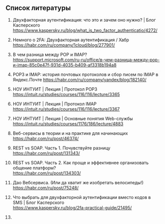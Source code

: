 ## Список литературы     

1. Двухфакторная аутентификация: что это и зачем оно нужно? | Блог Касперского     
https://www.kaspersky.ru/blog/what_is_two_factor_authenticatio/4272/     
      
1. Немного о 2FA: Двухфакторная аутентификация / Хабр     
https://habr.com/ru/company/1cloud/blog/277901/            
     
1. В чем разница между POP и IMAP?    
https://support.microsoft.com/ru-ru/office/в-чем-разница-между-pop-и-imap-85c0e47f-931d-4035-b409-af3318b194a8     
      
1. POP3 и IMAP: история почтовых протоколов и сбор писем по IMAP в Яндекс.Почте
https://habr.com/ru/company/yandex/blog/182140/
      
1. НОУ ИНТУИТ | Лекция | Протокол POP3       
https://intuit.ru/studies/courses/116/116/lecture/3365     
     
1. НОУ ИНТУИТ | Лекция | Протокол IMAP      
https://intuit.ru/studies/courses/116/116/lecture/3367     
       
1. НОУ ИНТУИТ | Лекция | Основные понятия Web-службы     
https://intuit.ru/studies/courses/1176/186/lecture/4883      
      
1. Веб-сервисы в теории и на практике для начинающих      
https://habr.com/ru/post/46374/      
     
1. REST vs SOAP. Часть 1. Почувствуйте разницу      
https://habr.com/ru/post/131343/     
     
1. REST vs SOAP. Часть 2. Как проще и эффективнее организовать общение платформ?    
https://habr.com/ru/post/134303/     

1. Дао Вебсервиса. (Или да хватит же изобретать велосипеды!)     
https://habr.com/ru/post/75248/     
      
1. Что выбрать для двухфакторной аутентификации вместо кодов в SMS | Блог Касперского      
https://www.kaspersky.ru/blog/2fa-practical-guide/21495/    
      
1. 